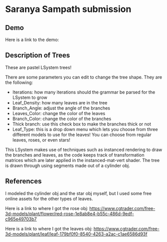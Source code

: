 # Saranya Sampath submission

## Demo
Here is a link to the demo: 

## Description of Trees
These are pastel LSystem trees! 

There are some parameters you can edit to change the tree shape. They are the following: 
 - Iterations: how many iterations should the grammar be parsed for the LSystem to grow 
 - Leaf_Density: how many leaves are in the tree 
 - Branch_Angle: adjust the angle of the branches
 - Leaves_Color: change the color of the leaves 
 - Branch_Color: change the color of the branches 
 - Thick branch: use this check box to make the branches thick or not 
 - Leaf_Type: this is a drop down menu which lets you choose from three different models to use for the leaves! You can choose from regular leaves, roses, or even stars! 

 This LSystem makes use of techniques such as instanced rendering to draw the branches and leaves, as the code keeps track of transformation matrices which are later applied in the instanced-mat-vert shader. The tree is drawn through using segments made out of a cylinder obj. 

 ## References

 I modeled the cylinder obj and the star obj myself, but I used some free online assets for the other types of leaves. 

 Here is a link to where I got the rose obj: https://www.cgtrader.com/free-3d-models/plant/flower/red-rose-1e8ab8e4-b55c-486d-9edf-c965e49703b7

 Here is a link to where I got the leaves obj: https://www.cgtrader.com/free-3d-models/plant/leaf/leaf-179bf0f0-8540-4263-a2ac-c1ae6586d93f 
